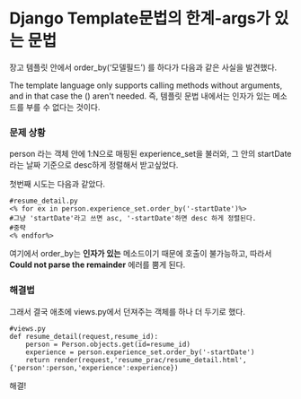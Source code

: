 # Django Template문법의 한계-args가 있는 문법 
장고 템플릿 안에서 order_by(‘모델필드’) 를 하다가 다음과 같은 사실을 발견했다. 

The template language only supports calling methods without 
arguments, and in that case the () aren't needed. 
즉, 템플릿 문법 내에서는 인자가 있는 메소드를 부를 수 없다는 것이다. 

### 문제 상황 
person 라는 객체 안에 1:N으로 매핑된 experience_set을 불러와, 그 안의 startDate라는 날짜 기준으로 desc하게 정렬해서 받고싶었다. 

첫번째 시도는 다음과 같았다. 
```
#resume_detail.py
<% for ex in person.experience_set.order_by('-startDate')%>
#그냥 'startDate'라고 쓰면 asc, '-startDate'하면 desc 하게 정렬된다.
#중략 
<% endfor%>
```

여기에서 order_by는 **인자가 있는** 메소드이기 때문에 호출이 불가능하고, 따라서 
**Could not parse the remainder** 에러를 뿜게 된다. 

### 해결법
그래서 결국 애초에 views.py에서 던져주는 객체를 하나 더 두기로 했다. 
```
#views.py
def resume_detail(request,resume_id):
    person = Person.objects.get(id=resume_id)
    experience = person.experience_set.order_by('-startDate')
    return render(request,'resume_prac/resume_detail.html',{'person':person,'experience':experience})
```

해결!